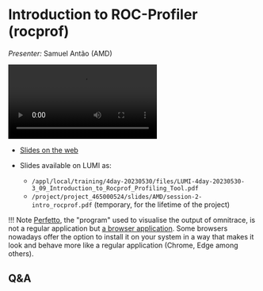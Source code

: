 # Introduction to ROC-Profiler (rocprof)

<!-- Cannot do in full italics as the ã is misplaced which is likely an mkdocs bug. -->
*Presenter:* Samuel Antão (AMD)

<video src="https://462000265.lumidata.eu/4day-20230530/recordings/3_09_Introduction_to_Rocprof_Profiling_Tool.mp4" controls="controls">
</video>

-   [Slides on the web](https://462000265.lumidata.eu/4day-20230530/files/LUMI-4day-20230530-3_09_Introduction_to_Rocprof_Profiling_Tool.pdf)

-   Slides available on LUMI as:
    -   `/appl/local/training/4day-20230530/files/LUMI-4day-20230530-3_09_Introduction_to_Rocprof_Profiling_Tool.pdf`
    -   `/project/project_465000524/slides/AMD/session-2-intro_rocprof.pdf` (temporary, for the lifetime of the project)

!!! Note
     [Perfetto](https://perfetto.dev/), the "program" used to visualise the output of omnitrace, is not a regular application but 
    [a browser application](https://ui.perfetto.dev/). Some browsers nowadays offer the option to install it on your
    system in a way that makes it look and behave more like a regular application (Chrome, Edge among others).


## Q&A

